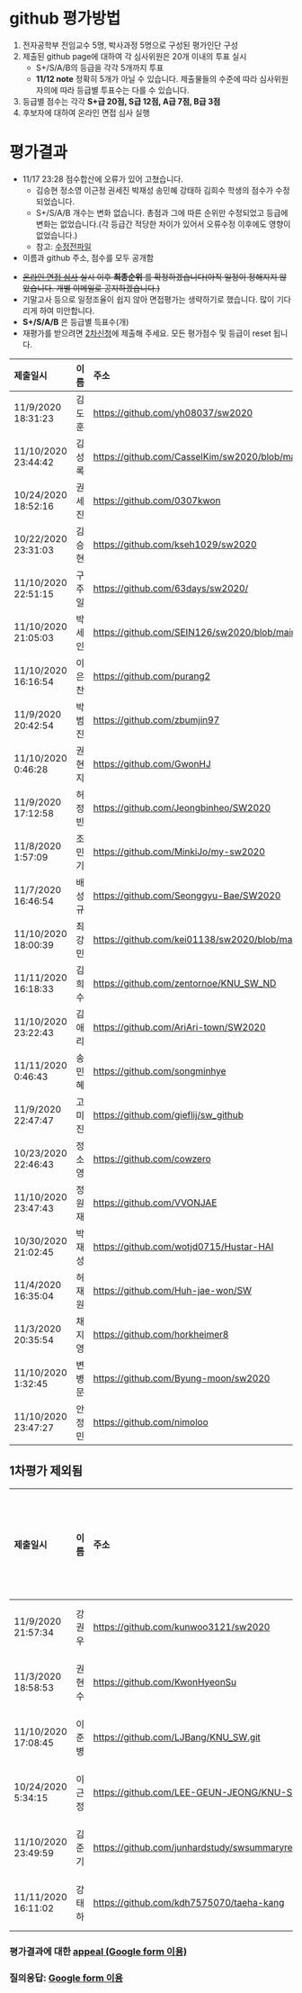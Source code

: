 # github 평가방법
1. 전자공학부 전임교수 5명, 박사과정 5명으로 구성된 평가인단 구성
1. 제출된 github page에 대하여 각 심사위원은 20개 이내의 투표 실시
   * S+/S/A/B의 등급을 각각 5개까지 투표
   * __11/12 note__ 정확히 5개가 아닐 수 있습니다. 제출물들의 수준에 따라 심사위원 자의에 따라 등급별 투표수는 다를 수 있습니다.
1. 등급별 점수는 각각 __S+급 20점, S급 12점, A급 7점, B급 3점__  <!-- 1. 투표에 의해 부여된 점수를 합하여 내림차순으로 정렬하고 순위 결정 -->
1. 후보자에 대하여 온라인 면접 심사 실행

# 평가결과
* 11/17 23:28 점수합산에 오류가 있어 고쳤습니다. 
    * 김승현 정소영 이근정 권세진 박재성 송민혜 강태하 김희수 학생의 점수가 수정되었습니다. 
    * S+/S/A/B 개수는 변화 없습니다. 총점과 그에 따른 순위만 수정되었고 등급에 변화는 없었습니다.(각 등급간 적당한 차이가 있어서 오류수정 이후에도 영향이 없었습니다.)
    * 참고: [수정전파일](evaluation1_before_error_correction.md)
* 이름과 github 주소, 점수를 모두 공개함 
<!-- * 예시입니다. 평가를 마치면 업데이트될 예정입니다. -->
<!-- * 점수 순으로 정렬하겠습니다. -->
* ~~[온라인 면접 심사](evaluation_interview_obsolete.md) 실시 이후 __최종순위__ 를 확정하겠습니다(아직 일정이 정해지지 않았습니다. 개별 이메일로 공지하겠습니다.)~~
* 기말고사 등으로 일정조율이 쉽지 않아 면접평가는 생략하기로 했습니다. 많이 기다리게 하여 미안합니다.
* __S+/S/A/B__ 은 등급별 득표수(개)
* 재평가를 받으려면 [2차신청](submission.md)에 제출해 주세요. 모든 평가점수 및 등급이 reset 됩니다.

| 제출일시 | 이름 | 주소 | S+ | S | A | B | 점수 | __순위__ | __등급__ | 
|:---|:---|:---|---:|---:|---:|---:|---:|---:|:---:|
| 11/9/2020 18:31:23    | 김도훈        | https://github.com/yh08037/sw2020                             | 9     | 0     | 1     | 0     | 187   | 1     | 1등급|
| 11/10/2020 23:44:42   | 김성록        | https://github.com/CasselKim/sw2020/blob/main/Summary.md      | 8     | 0     | 1     | 1     | 170   | 2     | 1등급|
| 10/24/2020 18:52:16   | 권세진        | https://github.com/0307kwon                                   | 6     | 4     | 0     | 0     | 168   | 3     | 1등급|
| 10/22/2020 23:31:03   | 김승현        | https://github.com/kseh1029/sw2020                            | 6     | 1     | 2     | 1     | 149   | 4     | 2등급|
| 11/10/2020 22:51:15   | 구주일        | https://github.com/63days/sw2020/                             | 4     | 4     | 2     | 0     | 142   | 5     | 2등급|
| 11/10/2020 21:05:03   | 박세인        | https://github.com/SEIN126/sw2020/blob/main/Summary.md        | 3     | 6     | 1     | 0     | 139   | 6     | 2등급|
| 11/10/2020 16:16:54   | 이은찬        | https://github.com/purang2                                    | 4     | 3     | 3     | 0     | 137   | 7     | 2등급|
| 11/9/2020 20:42:54    | 박범진        | https://github.com/zbumjin97                                  | 3     | 5     | 2     | 0     | 134   | 8     | 2등급|
| 11/10/2020 0:46:28    | 권현지        | https://github.com/GwonHJ                                     | 3     | 4     | 2     | 0     | 122   | 9     | 3등급|
| 11/9/2020 17:12:58    | 허정빈        | https://github.com/Jeongbinheo/SW2020                         | 0     | 10    | 0     | 0     | 120   | 10    | 3등급|
| 11/8/2020 1:57:09     | 조민기        | https://github.com/MinkiJo/my-sw2020                          | 1     | 7     | 2     | 0     | 118   | 11    | 3등급|
| 11/7/2020 16:46:54    | 배성규        | https://github.com/Seonggyu-Bae/SW2020                        | 0     | 6     | 4     | 0     | 100   | 12    | 3등급|
| 11/10/2020 18:00:39   | 최강민        | https://github.com/kei01138/sw2020/blob/main/summary.md       | 3     | 0     | 2     | 1     | 77    | 13    | 3등급|
| 11/11/2020 16:18:33   | 김희수        | https://github.com/zentornoe/KNU_SW_ND                        | 0     | 3     | 5     | 2     | 77    | 13    | 3등급|
| 11/10/2020 23:22:43   | 김애리        | https://github.com/AriAri-town/SW2020                         | 0     | 0     | 6     | 4     | 54    | 17    | 4등급|
| 11/11/2020 0:46:43    | 송민혜        | https://github.com/songminhye                                 | 0     | 0     | 6     | 1     | 45    | 19    | 4등급|
| 11/9/2020 22:47:47    | 고미진        | https://github.com/gieflij/sw_github                          | 0     | 1     | 2     | 6     | 44    | 20    | 4등급|
| 10/23/2020 22:46:43   | 정소영        | https://github.com/cowzero                                    | 0     | 0     | 3     | 2     | 27    | 24    | 4등급|
| 11/10/2020 23:47:43   | 정원재        | https://github.com/VVONJAE                                    | 0     | 0     | 2     | 3     | 23    | 25    | 4등급|
| 10/30/2020 21:02:45   | 박재성        | https://github.com/wotjd0715/Hustar-HAI                       | 0     | 0     | 0     | 7     | 21    | 26    |      |
| 11/4/2020 16:35:04    | 허재원        | https://github.com/Huh-jae-won/SW                             | 0     | 0     | 0     | 5     | 15    | 27    |      |
| 11/3/2020 20:35:54    | 채지영        | https://github.com/horkheimer8                                | 0     | 0     | 1     | 1     | 10    | 28    |      |
| 11/10/2020 1:32:45    | 변병문        | https://github.com/Byung-moon/sw2020                          | 0     | 0     | 1     | 1     | 10    | 28    |      |
| 11/10/2020 23:47:27   | 안정민        | https://github.com/nimoloo                                    | 0     | 0     | 0     | 1     | 3     | 30    |      |

## 1차평가 제외됨
| 제출일시 | 이름 | 주소 | S+ | S | A | B | 점수 | 1차평가등급순위 | 1차평가등급 | __제외사유__ |
|:---|:---|:---|---:|---:|---:|---:|---:|---:|:---:|:---|
| 11/9/2020 21:57:34    | 강권우        | https://github.com/kunwoo3121/sw2020                          | 0     | 1     | 6     | 3     | 63    | 15    | ~~4등급~~| 2차제출 |
| 11/3/2020 18:58:53  | 권현수 | https://github.com/KwonHyeonSu | 0     | 2     | 2     | 6     | 56    | 16    | ~~4등급~~| 2차제출 |
| 11/10/2020 17:08:45 | 이준병 | https://github.com/LJBang/KNU_SW.git | 0     | 3     | 1     | 3     | 52    | 18    | ~~4등급~~ | 2차제출 |
| 10/24/2020 5:34:15  | 이근정 | https://github.com/LEE-GEUN-JEONG/KNU-SW | 0     | 1     | 3     | 3     | 42    | 21    | ~~4등급~~| 2차제출 |
| 11/10/2020 23:49:59   | 김준기        | https://github.com/junhardstudy/swsummaryrepository           | 0     | 1     | 1     | 6     | 37    | 22    | ~~4등급~~| 2차제출 |
| 11/11/2020 16:11:02   | 강태하        | https://github.com/kdh7575070/taeha-kang                      | 0     | 0     | 2     | 6     | 32    | 23    | ~~4등급~~| 2차제출 |

<!-- ### 참고: [2019년 평가 우수 github list](example_submissions_2019.md) -->
### 평가결과에 대한 [appeal (Google form 이용)](https://docs.google.com/forms/d/e/1FAIpQLScZYCGBLcq8zOybtAGVubsTtUArOP7mBwHj64DF6p1cZoDF2Q/viewform?usp=sf_link)
### 질의응답: [Google form 이용](https://docs.google.com/forms/d/e/1FAIpQLSdN5AtF8bDQDJN3Vh896W_iKJfcE2RMJBCAl9A69kzLvkrcow/viewform?usp=sf_link)
